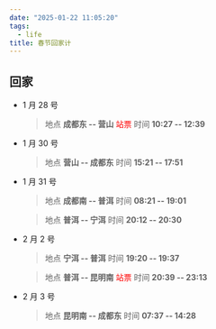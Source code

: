 ```yaml
---
date: "2025-01-22 11:05:20"
tags:
  - life
title: 春节回家计
---
```


## 回家

- 1 月 28 号

  > 地点 **成都东 -- 营山** <span style="color: red">站票</span>
  > 时间 **10:27 -- 12:39**

- 1 月 30 号

  > 地点 **营山 -- 成都东**
  > 时间 **15:21 -- 17:51**

- 1 月 31 号

  > 地点 **成都南 -- 普洱**
  > 时间 **08:21 -- 19:01**

  > 地点 **普洱 -- 宁洱**
  > 时间 **20:12 -- 20:30**

- 2 月 2 号

  > 地点 **宁洱 -- 普洱**
  > 时间 **19:20 -- 19:37**

  > 地点 **普洱 -- 昆明南** <span style="color: red">站票</span>
  > 时间 **20:39 -- 23:13**

- 2 月 3 号
  > 地点 **昆明南 -- 成都东**
  > 时间 **07:37 -- 14:28**
